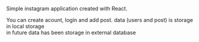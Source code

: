 Simple instagram application created with React.

You can create acount, login and add post.
data (users and post) is storage in local storage  
in future data has been storage in external database



